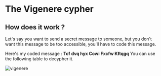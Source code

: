 # The Vigenere cypher
## How does it work ?
Let's say you want to send a secret message to someone, but you don't want this message to be too accessible, you'll have to code this message.

Here's my coded message :
**Tcf dvq hyx Cowi Fxcfw Kftqgq**
You can use the following table to decypher it.

![vigenere](groupe1/images)
